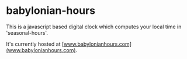 # babylonian-hours
This is a javascript based digital clock which computes your local time in 'seasonal-hours'.

It's currently hosted at [www.babylonianhours.com](www.babylonianhours.com).